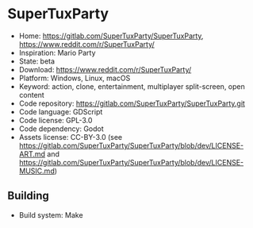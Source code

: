 # SuperTuxParty

- Home: https://gitlab.com/SuperTuxParty/SuperTuxParty, https://www.reddit.com/r/SuperTuxParty/
- Inspiration: Mario Party
- State: beta
- Download: https://www.reddit.com/r/SuperTuxParty/
- Platform: Windows, Linux, macOS
- Keyword: action, clone, entertainment, multiplayer split-screen, open content
- Code repository: https://gitlab.com/SuperTuxParty/SuperTuxParty.git
- Code language: GDScript
- Code license: GPL-3.0
- Code dependency: Godot
- Assets license: CC-BY-3.0 (see https://gitlab.com/SuperTuxParty/SuperTuxParty/blob/dev/LICENSE-ART.md and https://gitlab.com/SuperTuxParty/SuperTuxParty/blob/dev/LICENSE-MUSIC.md)

## Building

- Build system: Make
